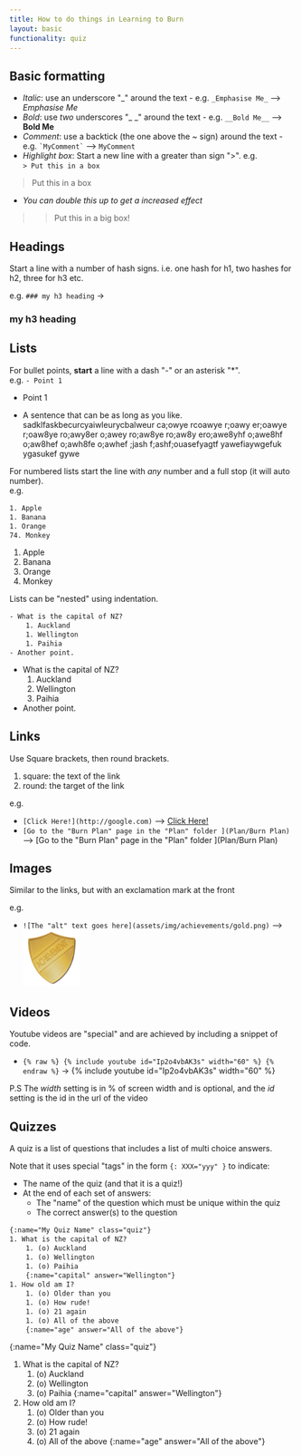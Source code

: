```yaml
---
title: How to do things in Learning to Burn
layout: basic
functionality: quiz
---
```


## Basic formatting

- _Italic_: use an underscore "_" around the text - e.g. `_Emphasise Me_`  --> _Emphasise Me_
- _Bold_: use _two_ underscores "_ _" around the text - e.g. `__Bold Me__` --> __Bold Me__
- _Comment_: use a backtick (the one above the ~ sign) around the text - e.g. `` `MyComment` `` -->  `MyComment`
- _Highlight box_: Start a new line with a greater than sign ">". e.g.  
`> Put this in a box`

> Put this in a box

- _You can double this up to get a increased effect_

>> Put this in a big box!


## Headings

Start a line with a number of hash signs.  i.e. one hash for h1, two hashes for h2, three for h3 etc.

e.g. `### my h3 heading` ->  
### my h3 heading

## Lists

For bullet points, **start** a line with a dash "-" or an asterisk "*".  
e.g. `- Point 1`
- Point 1
* A sentence that can be as long as you like. sadklfaskbecurcyaiwleurycbalweur ca;owye rcoawye r;oawy er;oawye r;oaw8ye ro;awy8er o;awey ro;aw8ye ro;aw8y ero;awe8yhf o;awe8hf o;aw8hef o;awh8fe o;awhef ;jash f;ashf;ouasefyagtf yawefiaywgefuk ygasukef gywe

For numbered lists start the line with _any_ number and a full stop (it will auto number).  
e.g. 
```
1. Apple
1. Banana
1. Orange
74. Monkey
```

1. Apple
1. Banana
1. Orange
74. Monkey

Lists can be "nested" using indentation.
```
- What is the capital of NZ?
    1. Auckland
    1. Wellington
    1. Paihia
- Another point.
```

- What is the capital of NZ?
    1. Auckland
    1. Wellington
    1. Paihia
- Another point.

## Links
Use Square brackets, then round brackets.
1. square: the text of the link
2. round: the target of the link

e.g.
- `[Click Here!](http://google.com)` --> [Click Here!](http://google.com)
- `[Go to the "Burn Plan" page in the "Plan" folder ](Plan/Burn Plan)` -->  [Go to the "Burn Plan" page in the "Plan" folder ](Plan/Burn Plan)

## Images
Similar to the links, but with an exclamation mark at the front

e.g. 
- `![The "alt" text goes here](assets/img/achievements/gold.png)` --> ![The "alt" text goes here](assets/img/achievements/gold.png)

## Videos
Youtube videos are "special" and are achieved by including a snippet of code.

- `{% raw %} {% include youtube id="Ip2o4vbAK3s" width="60" %} {% endraw %}`  -> {% include youtube id="Ip2o4vbAK3s" width="60" %}

P.S The _width_ setting is in % of screen width and is optional, and the _id_ setting is the id in the url of the video

## Quizzes

A quiz is a list of questions that includes a list of multi choice answers.

Note that it uses special "tags" in the form `{: XXX="yyy" }` to indicate:
- The name of the quiz (and that it is a quiz!)
- At the end of each set of answers:
  - The "name" of the question which must be unique within the quiz
  - The correct answer(s) to the question

```
{:name="My Quiz Name" class="quiz"}
1. What is the capital of NZ?
    1. (o) Auckland
    1. (o) Wellington
    1. (o) Paihia
    {:name="capital" answer="Wellington"}
1. How old am I? 
    1. (o) Older than you
    1. (o) How rude!
    1. (o) 21 again
    1. (o) All of the above
    {:name="age" answer="All of the above"}
```

{:name="My Quiz Name" class="quiz"}
1. What is the capital of NZ?
    1. (o) Auckland
    1. (o) Wellington
    1. (o) Paihia
    {:name="capital" answer="Wellington"}
1. How old am I? 
    1. (o) Older than you
    1. (o) How rude!
    1. (o) 21 again
    1. (o) All of the above
    {:name="age" answer="All of the above"}
